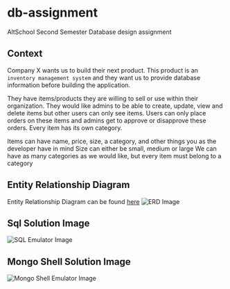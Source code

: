 # db-assignment
AltSchool Second Semester Database design assignment
## Context
Company X wants us to build their next product. This product is an `inventory management system` and they want us to provide database information before building the application.

They have items/products they are willing to sell or use within their organization. They would like admins to be able to create, update, view and delete items but other users can only see items. Users can only place orders on these items and admins get to approve or disapprove these orders. Every item has its own category.

Items can have name, price, size, a category, and other things you as the developer have in mind
Size can either be small, medium or large
We can have as many categories as we would like, but every item must belong to a category


## Entity Relationship Diagram
Entity Relationship Diagram can be found [here](https://drawsql.app/teams/curious-space/diagrams/dbassignment)
![ERD Image](https://github.com/user-attachments/assets/e2d1c1ac-6fe4-4560-a553-305b6ff55a06)


## Sql Solution Image

![SQL Emulator Image](https://github.com/user-attachments/assets/05603d8c-319c-4684-ba00-397073cd130d)


## Mongo Shell Solution Image
![Mongo Shell Emulator Image](https://github.com/user-attachments/assets/3cf45125-baea-4d13-b85e-b4da187cf82a)
